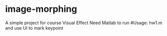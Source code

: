 # image-morphing
A simple project for course Visual Effect
Need Matlab to run
#Usage:
hw1.m and use UI to mark keypoint
